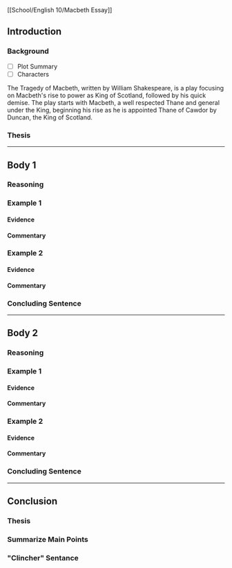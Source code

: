 [[School/English 10/Macbeth Essay]]
## Introduction
### Background
- [ ] Plot Summary
- [ ] Characters

The Tragedy of Macbeth, written by William Shakespeare, is a play focusing on Macbeth's rise to power as King of Scotland, followed by his quick demise. The play starts with Macbeth, a well respected Thane and general under the King, beginning his rise as he is appointed Thane of Cawdor by Duncan, the King of Scotland. 
### Thesis
---
## Body 1
### Reasoning
### Example 1
#### Evidence
#### Commentary
### Example 2
#### Evidence
#### Commentary
### Concluding Sentence
---
## Body 2

### Reasoning
### Example 1
#### Evidence
#### Commentary
### Example 2
#### Evidence
#### Commentary
### Concluding Sentence
---
## Conclusion
### Thesis
### Summarize Main Points
### "Clincher" Sentance
